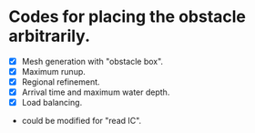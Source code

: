 # Codes for placing the obstacle arbitrarily.
- [x] Mesh generation with "obstacle box".
- [x] Maximum runup.
- [x] Regional refinement. 
- [x] Arrival time and maximum water depth. 
- [x] Load balancing. 
- could be modified for "read IC".
